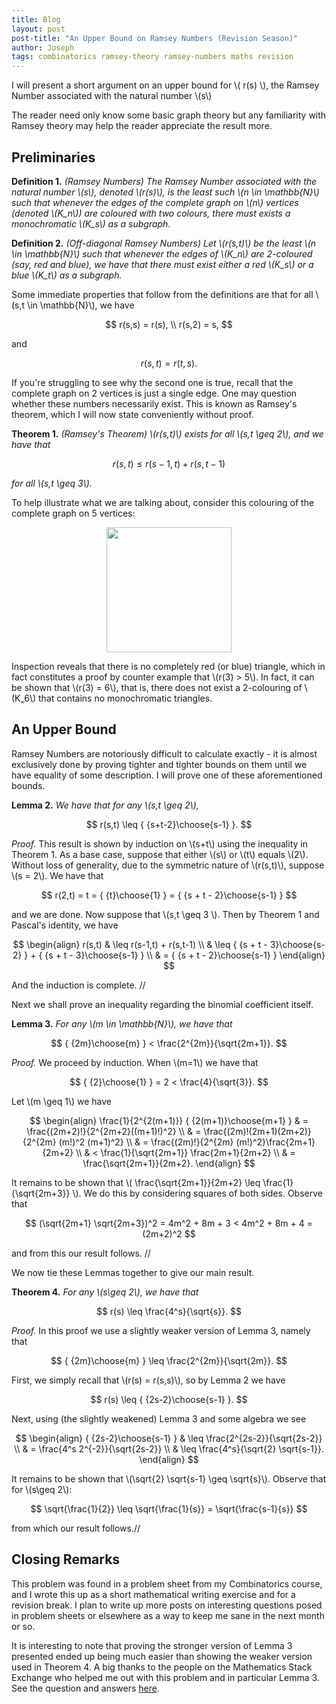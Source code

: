 ```yaml
---
title: Blog
layout: post
post-title: "An Upper Bound on Ramsey Numbers (Revision Season)"
author: Joseph
tags: combinatorics ramsey-theory ramsey-numbers maths revision
---
```


I will present a short argument on an upper bound for \\( r(s) \\), the Ramsey Number associated with the natural number \\(s\\)

The reader need only know some basic graph theory but any familiarity with Ramsey theory may help the reader appreciate the result more.

## Preliminaries

**Definition 1.** *(Ramsey Numbers) The Ramsey Number associated with the natural number \\(s\\), denoted \\(r(s)\\), is the least such \\(n \in \mathbb{N}\\) such that whenever the edges of the complete graph on \\(n\\) vertices (denoted \\(K_n\\)) are coloured with two colours, there must exists a monochromatic \\(K_s\\) as a subgraph.*

**Definition 2.** *(Off-diagonal Ramsey Numbers) Let \\(r(s,t)\\) be the least \\(n \in \mathbb{N}\\) such that whenever the edges of \\(K_n\\) are 2-coloured (say, red and blue), we have that there must exist either a red \\(K_s\\) or a blue \\(K_t\\) as a subgraph.*

Some immediate properties that follow from the definitions are that for all \\(s,t \in \mathbb{N}\\), we have

$$
r(s,s) = r(s), \\ r(s,2) = s,
$$

and

$$
r(s,t) = r(t,s).
$$

If you're struggling to see why the second one is true, recall that the complete graph on 2 vertices is just a single edge. One may question whether these numbers necessarily exist. This is known as Ramsey's theorem, which I will now state conveniently without proof.

**Theorem 1.** *(Ramsey's Theorem) \\(r(s,t)\\) exists for all \\(s,t \geq 2\\), and we have that*

$$
r(s,t) \leq r(s-1,t) + r(s,t-1)
$$

*for all \\(s,t \geq 3\\).*

To help illustrate what we are talking about, consider this colouring of the complete graph on 5 vertices:

<div style="text-align:center">
<img src="{{site.baseurl}}/assets/images/blog/ramsey/k5colouring.png" width="200px" />
</div>

Inspection reveals that there is no completely red (or blue) triangle, which in fact constitutes a proof by counter example that \\(r(3) > 5\\). In fact, it can be shown that \\(r(3) = 6\\), that is, there does not exist a 2-colouring of \\(K_6\\) that contains no monochromatic triangles.

## An Upper Bound

Ramsey Numbers are notoriously difficult to calculate exactly - it is almost exclusively done by proving tighter and tighter bounds on them until we have equality of some description. I will prove one of these aforementioned bounds.

**Lemma 2.** *We have that for any \\(s,t \geq 2\\),*

$$
r(s,t) \leq { {s+t-2}\choose{s-1} }.
$$

*Proof.* This result is shown by induction on \\(s+t\\) using the inequality in Theorem 1. As a base case, suppose that either \\(s\\) or \\(t\\) equals \\(2\\). Without loss of generality, due to the symmetric nature of \\(r(s,t)\\), suppose \\(s = 2\\). We have that

$$
r(2,t) = t = { {t}\choose{1} } = { {s + t - 2}\choose{s-1} }
$$

and we are done. Now suppose that \\(s,t \geq 3 \\). Then by Theorem 1 and Pascal's identity, we have

$$
\begin{align}
r(s,t) & \leq r(s-1,t) + r(s,t-1) \\
& \leq { {s + t - 3}\choose{s-2} } + { {s + t - 3}\choose{s-1} } \\
& = { {s + t - 2}\choose{s-1} }
\end{align}
$$

And the induction is complete. //

Next we shall prove an inequality regarding the binomial coefficient itself.

**Lemma 3.** *For any \\(m \in \mathbb{N}\\), we have that*

$$
{ {2m}\choose{m} } < \frac{2^{2m}}{\sqrt{2m+1}}.
$$

*Proof.* We proceed by induction. When \\(m=1\\) we have that

$$
{ {2}\choose{1} } = 2 < \frac{4}{\sqrt{3}}.
$$

Let \\(m \geq 1\\) we have

$$
\begin{align}
\frac{1}{2^{2(m+1)}} { {2(m+1)}\choose{m+1} } & = \frac{(2m+2)!}{2^{2m+2}((m+1)!)^2} \\
& = \frac{(2m)!(2m+1)(2m+2)}{2^{2m} (m!)^2 (m+1)^2} \\
& = \frac{(2m)!}{2^{2m} (m!)^2}\frac{2m+1}{2m+2} \\
& < \frac{1}{\sqrt{2m+1}} \frac{2m+1}{2m+2} \\
& = \frac{\sqrt{2m+1}}{2m+2}.
\end{align}
$$

It remains to be shown that \\( \frac{\sqrt{2m+1}}{2m+2} \leq \frac{1}{\sqrt{2m+3}} \\). We do this by considering squares of both sides. Observe that

$$
(\sqrt{2m+1} \sqrt{2m+3})^2 = 4m^2 + 8m + 3 < 4m^2 + 8m + 4 = (2m+2)^2
$$

and from this our result follows. //

We now tie these Lemmas together to give our main result.

**Theorem 4.** *For any \\(s\geq 2\\), we have that*

$$
r(s) \leq \frac{4^s}{\sqrt{s}}.
$$

*Proof.* In this proof we use a slightly weaker version of Lemma 3, namely that

$$
{ {2m}\choose{m} } \leq \frac{2^{2m}}{\sqrt{2m}}.
$$

First, we simply recall that \\(r(s) = r(s,s)\\), so by Lemma 2 we have

$$
r(s) \leq { {2s-2}\choose{s-1} }.
$$

Next, using (the slightly weakened) Lemma 3 and some algebra we see

$$
\begin{align}
{ {2s-2}\choose{s-1} } & \leq \frac{2^{2s-2}}{\sqrt{2s-2}} \\
& = \frac{4^s 2^{-2}}{\sqrt{2s-2}} \\
& \leq \frac{4^s}{\sqrt{2} \sqrt{s-1}}.
\end{align}
$$

It remains to be shown that \\(\sqrt{2} \sqrt{s-1} \geq \sqrt{s}\\). Observe that for \\(s\geq 2\\):

$$
\sqrt{\frac{1}{2}} \leq \sqrt{\frac{1}{s}} = \sqrt{\frac{s-1}{s}}
$$

from which our result follows.//

## Closing Remarks

This problem was found in a problem sheet from my Combinatorics course, and I wrote this up as a short mathematical writing exercise and for a revision break. I plan to write up more posts on interesting questions posed in problem sheets or elsewhere as a way to keep me sane in the next month or so.

It is interesting to note that proving the stronger version of Lemma 3 presented ended up being much easier than showing the weaker version used in Theorem 4. A big thanks to the people on the Mathematics Stack Exchange who helped me out with this problem and in particular Lemma 3. See the question and answers [here](https://math.stackexchange.com/questions/3209660/show-that-2m-choose-m-leq-frac22m-sqrt2m).

